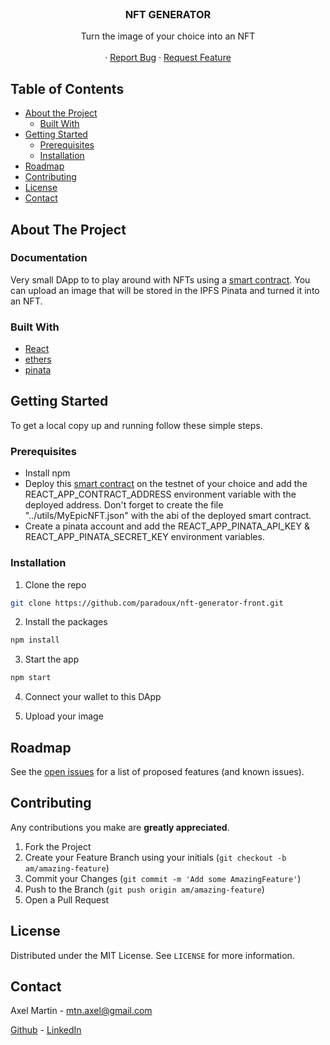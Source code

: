 <!-- PROJECT LOGO -->
<br />
<p align="center">
  <h3 align="center">NFT GENERATOR</h3>

  <p align="center">
    Turn the image of your choice into an NFT
    <br />
    <br />
    <!-- <a href="">View Demo</a> -->
    ·
    <a href="https://github.com/paradoux/nft-generator-front/issues">Report Bug</a>
    ·
    <a href="https://github.com/paradoux/nft-generator-front/issues">Request Feature</a>
  </p>
</p>

<!-- TABLE OF CONTENTS -->

## Table of Contents

- [About the Project](#about-the-project)
  - [Built With](#built-with)
- [Getting Started](#getting-started)
  - [Prerequisites](#prerequisites)
  - [Installation](#installation)
  <!-- - [Usage](#usage) -->
- [Roadmap](#roadmap)
- [Contributing](#contributing)
- [License](#license)
- [Contact](#contact)

<!-- ABOUT THE PROJECT -->

## About The Project

### Documentation

Very small DApp to to play around with NFTs using a [smart contract](https://github.com/paradoux/nft-generator). You can upload an image that will be stored in the IPFS Pinata and turned it into an NFT.

### Built With

- [React](https://reactjs.org/)
- [ethers](https://github.com/ethers-io/ethers.js)
- [pinata](https://www.pinata.cloud/)

<!-- GETTING STARTED -->

## Getting Started

To get a local copy up and running follow these simple steps.

### Prerequisites

- Install npm
- Deploy this [smart contract](https://github.com/paradoux/nft-generator) on the testnet of your choice and add the REACT_APP_CONTRACT_ADDRESS environment variable with the deployed address. Don't forget to create the file "../utils/MyEpicNFT.json" with the abi of the deployed smart contract.
- Create a pinata account and add the REACT_APP_PINATA_API_KEY & REACT_APP_PINATA_SECRET_KEY environment variables.

### Installation

1. Clone the repo

```sh
git clone https://github.com/paradoux/nft-generator-front.git
```

2. Install the packages

```sh
npm install
```

3. Start the app

```sh
npm start
```

4. Connect your wallet to this DApp

5. Upload your image

<!-- ROADMAP -->

## Roadmap

See the [open issues](https://github.com/paradoux/nft-generator-front/issues) for a list of proposed features (and known issues).

<!-- CONTRIBUTING -->

## Contributing

Any contributions you make are **greatly appreciated**.

1. Fork the Project
2. Create your Feature Branch using your initials (`git checkout -b am/amazing-feature`)
3. Commit your Changes (`git commit -m 'Add some AmazingFeature'`)
4. Push to the Branch (`git push origin am/amazing-feature`)
5. Open a Pull Request

<!-- LICENSE -->

## License

Distributed under the MIT License. See `LICENSE` for more information.

<!-- CONTACT -->

## Contact

Axel Martin - mtn.axel@gmail.com

[Github](https://github.com/paradoux) - [LinkedIn](https://www.linkedin.com/in/martinaxel/)
